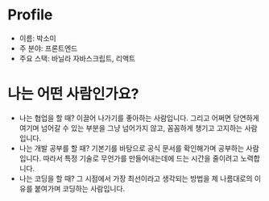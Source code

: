 # Profile
- 이름: 박소미
- 주 분야: 프론트엔드
- 주요 스택: 바닐라 자바스크립트, 리액트

# 나는 어떤 사람인가요?
- 나는 협업을 할 때? 이끌어 나가기를 좋아하는 사람입니다. 그리고 어쩌면 당연하게 여기며 넘어갈 수 있는 부분을 그냥 넘어가지 않고, 꼼꼼하게 챙기고 고지하는 사람입니다.
- 나는 개발 공부를 할 때? 기본기를 바탕으로 공식 문서를 확인해가며 공부하는 사람입니다. 따라서 특정 기술로 무언가를 만들어내는데에 드는 시간을 줄이려고 노력합니다.
- 나는 코딩을 할 때? 그 시점에서 가장 최선이라고 생각되는 방법을 제 나름대로의 이유를 붙여가며 코딩하는 사람입니다.
